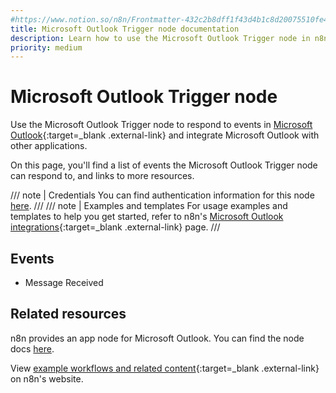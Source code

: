 ```yaml
---
#https://www.notion.so/n8n/Frontmatter-432c2b8dff1f43d4b1c8d20075510fe4
title: Microsoft Outlook Trigger node documentation
description: Learn how to use the Microsoft Outlook Trigger node in n8n. Follow technical documentation to integrate Microsoft Outlook Trigger node into your workflows.
priority: medium
---
```


# Microsoft Outlook Trigger node

Use the Microsoft Outlook Trigger node to respond to events in [Microsoft Outlook](https://www.microsoft.com/en-us/microsoft-365/outlook/email-and-calendar-software-microsoft-outlook){:target=_blank .external-link} and integrate Microsoft Outlook with other applications.

On this page, you'll find a list of events the Microsoft Outlook Trigger node can respond to, and links to more resources.

///  note  | Credentials
You can find authentication information for this node [here](/integrations/builtin/credentials/microsoft/).
///
///  note  | Examples and templates
For usage examples and templates to help you get started, refer to n8n's [Microsoft Outlook integrations](https://n8n.io/integrations/microsoft-outlook-trigger/){:target=_blank .external-link} page.
///

## Events

* Message Received

## Related resources

n8n provides an app node for Microsoft Outlook. You can find the node docs [here](/integrations/builtin/app-nodes/n8n-nodes-base.microsoftoutlook/).

View [example workflows and related content](https://n8n.io/integrations/microsoft-outlook-trigger/){:target=_blank .external-link} on n8n's website.

